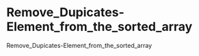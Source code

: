 # Remove_Dupicates-Element_from_the_sorted_array
Remove_Dupicates-Element_from_the_sorted_array 
       
 
 
  
